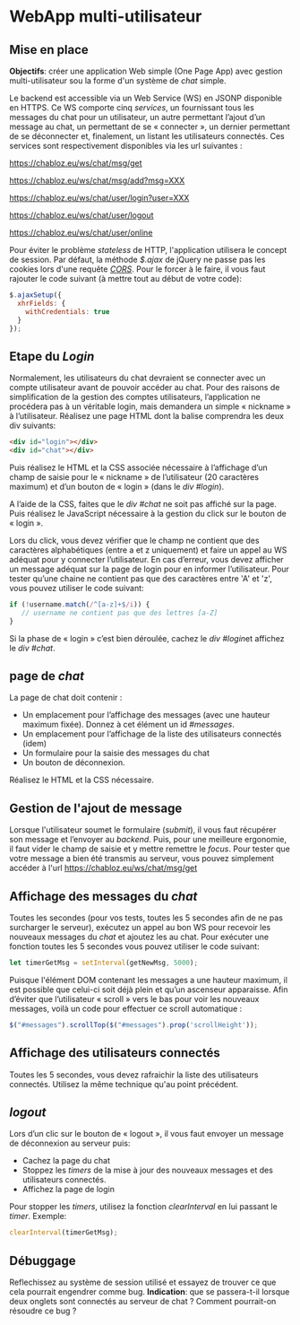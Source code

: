 # WebApp multi-utilisateur 

## Mise en place

**Objectifs**: créer une application Web simple (One Page App) avec gestion multi-utilisateur sou la forme d'un système de *chat* simple.

Le backend est accessible via un Web Service (WS) en JSONP disponible en HTTPS. Ce WS comporte cinq *services*, un fournissant tous les messages du chat pour un utilisateur, un autre permettant l’ajout d’un message au chat, un permettant de se « connecter », un dernier permettant de se déconnecter et, finalement, un listant les utilisateurs connectés. Ces services sont respectivement disponibles via les url suivantes : 

https://chabloz.eu/ws/chat/msg/get

https://chabloz.eu/ws/chat/msg/add?msg=XXX 

https://chabloz.eu/ws/chat/user/login?user=XXX

https://chabloz.eu/ws/chat/user/logout

https://chabloz.eu/ws/chat/user/online


Pour éviter le problème *stateless* de HTTP, l'application utilisera le concept de session. Par défaut, la méthode *$.ajax* de jQuery  ne passe pas les cookies lors d'une requête [*CORS*](https://fr.wikipedia.org/wiki/Cross-origin_resource_sharing). Pour le forcer à le faire, il vous faut rajouter le code suivant (à mettre tout au début de votre code):
```js
$.ajaxSetup({          
  xhrFields: {
    withCredentials: true
  }
});
```

## Etape du *Login*

Normalement, les utilisateurs du chat devraient se connecter avec un compte utilisateur avant de pouvoir accéder au chat. Pour des raisons de simplification de la gestion des comptes utilisateurs, l’application ne procédera pas à un véritable login, mais demandera un simple « nickname » à l’utilisateur. Réalisez une page HTML dont la balise comprendra les deux div suivants: 
```html
<div id="login"></div>
<div id="chat"></div>
```
Puis réalisez le HTML et la CSS associée nécessaire à l’affichage d’un champ de saisie pour le « nickname » de l’utilisateur (20 caractères maximum) et d’un bouton de « login » (dans le *div #login*).

A l’aide de la CSS, faites que le *div #chat* ne soit pas affiché sur la page. Puis réalisez le JavaScript nécessaire à la gestion du click sur le bouton de « login ». 

Lors du click, vous devez vérifier que le champ ne contient que des caractères alphabétiques (entre a et z uniquement) et faire un appel au WS adéquat pour y connecter l’utilisateur. En cas d’erreur, vous devez afficher un message adéquat sur la page de login pour en informer l’utilisateur. Pour tester qu’une chaine ne contient pas que des caractères entre 'A' et 'z', vous pouvez utiliser le code suivant:

```js
if (!username.match(/^[a-z]+$/i)) { 
   // username ne contient pas que des lettres [a-Z]
}
```
 Si la phase de « login » c’est bien déroulée, cachez le *div #login*et affichez le *div #chat*.

##  page de *chat*

La page de chat doit contenir :
- Un emplacement pour l’affichage des messages (avec une hauteur maximum fixée). Donnez à cet élément un id *#messages*.
- Un emplacement pour l’affichage de la liste des utilisateurs connectés (idem)
- Un formulaire pour la saisie des messages du chat
- Un bouton de déconnexion.

Réalisez le HTML et la CSS nécessaire.

## Gestion de l'ajout de message

Lorsque l'utilisateur soumet le formulaire (*submit*), il vous faut récupérer son message et l’envoyer au *backend*. Puis, pour une meilleure ergonomie, il faut vider le champ de saisie et y mettre remettre le *focus*.
Pour tester que votre message a bien été transmis au serveur, vous pouvez simplement accéder à l'url https://chabloz.eu/ws/chat/msg/get

## Affichage des messages du *chat*

Toutes les secondes (pour vos tests, toutes les 5 secondes afin de ne pas surcharger le serveur), exécutez un appel au bon WS pour recevoir les nouveaux messages du *chat* et ajoutez les au chat. Pour exécuter une fonction toutes les 5 secondes vous pouvez utiliser le code suivant:
```js
let timerGetMsg = setInterval(getNewMsg, 5000); 
``` 
Puisque l'élément DOM contenant les messages a une hauteur maximum, il est possible que celui-ci soit déjà plein et qu’un ascenseur apparaisse. Afin d’éviter que l’utilisateur « scroll » vers le bas pour voir les nouveaux messages, voilà un code pour effectuer ce scroll automatique : 

```js
$("#messages").scrollTop($("#messages").prop('scrollHeight'));
``` 

## Affichage des utilisateurs connectés

Toutes les 5 secondes, vous devez rafraichir la liste des utilisateurs connectés. Utilisez la même technique qu'au point précédent.

## *logout*

Lors d’un clic sur le bouton de « logout », il vous faut envoyer un message de déconnexion au serveur puis: 

- Cachez la page du chat
- Stoppez les *timers* de la mise à jour des nouveaux messages et des utilisateurs connectés.
- Affichez la page de login

Pour stopper les *timers*, utilisez la fonction *clearInterval* en lui passant le *timer*. Exemple:

```js
clearInterval(timerGetMsg); 
```

## Débuggage

Reflechissez au système de session utilisé et essayez de trouver ce que cela pourrait engendrer comme bug. **Indication**: que se passera-t-il lorsque deux onglets sont connectés au serveur de chat ? Comment pourrait-on résoudre ce bug ?


<!--stackedit_data:
eyJoaXN0b3J5IjpbNzg5OTE0NjYyXX0=
-->
